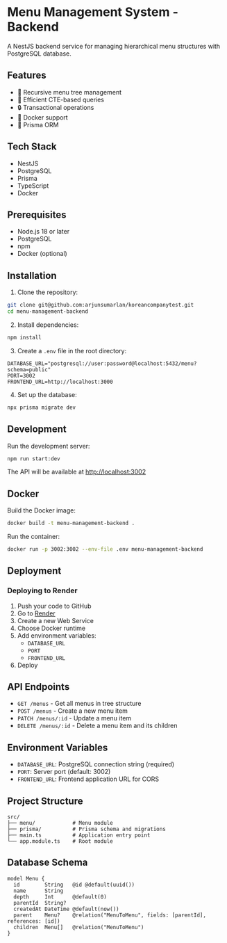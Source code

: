 # Menu Management System - Backend

A NestJS backend service for managing hierarchical menu structures with PostgreSQL database.

## Features

- 🌳 Recursive menu tree management
- 🔄 Efficient CTE-based queries
- 🔒 Transactional operations
- 🚀 Docker support
- 📝 Prisma ORM

## Tech Stack

- NestJS
- PostgreSQL
- Prisma
- TypeScript
- Docker

## Prerequisites

- Node.js 18 or later
- PostgreSQL
- npm
- Docker (optional)

## Installation

1. Clone the repository:
```bash
git clone git@github.com:arjunsumarlan/koreancompanytest.git
cd menu-management-backend
```

2. Install dependencies:
```bash
npm install
```

3. Create a `.env` file in the root directory:
```env
DATABASE_URL="postgresql://user:password@localhost:5432/menu?schema=public"
PORT=3002
FRONTEND_URL=http://localhost:3000
```

4. Set up the database:
```bash
npx prisma migrate dev
```

## Development

Run the development server:

```bash
npm run start:dev
```

The API will be available at [http://localhost:3002](http://localhost:3002)

## Docker

Build the Docker image:
```bash
docker build -t menu-management-backend .
```

Run the container:
```bash
docker run -p 3002:3002 --env-file .env menu-management-backend
```

## Deployment

### Deploying to Render

1. Push your code to GitHub
2. Go to [Render](https://render.com)
3. Create a new Web Service
4. Choose Docker runtime
5. Add environment variables:
   - `DATABASE_URL`
   - `PORT`
   - `FRONTEND_URL`
6. Deploy

## API Endpoints

- `GET /menus` - Get all menus in tree structure
- `POST /menus` - Create a new menu item
- `PATCH /menus/:id` - Update a menu item
- `DELETE /menus/:id` - Delete a menu item and its children

## Environment Variables

- `DATABASE_URL`: PostgreSQL connection string (required)
- `PORT`: Server port (default: 3002)
- `FRONTEND_URL`: Frontend application URL for CORS

## Project Structure

```
src/
├── menu/            # Menu module
├── prisma/          # Prisma schema and migrations
├── main.ts          # Application entry point
└── app.module.ts    # Root module
```

## Database Schema

```prisma
model Menu {
  id        String   @id @default(uuid())
  name      String
  depth     Int      @default(0)
  parentId  String?
  createdAt DateTime @default(now())
  parent    Menu?    @relation("MenuToMenu", fields: [parentId], references: [id])
  children  Menu[]   @relation("MenuToMenu")
}
```
